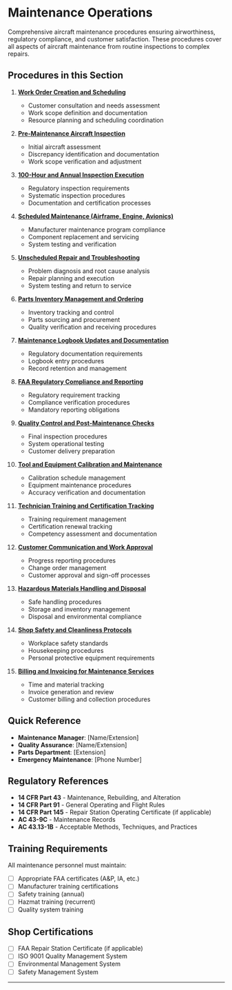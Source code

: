 # Maintenance Operations

Comprehensive aircraft maintenance procedures ensuring airworthiness, regulatory compliance, and customer satisfaction. These procedures cover all aspects of aircraft maintenance from routine inspections to complex repairs.

## Procedures in this Section

1. **[Work Order Creation and Scheduling](01-work-order-creation-scheduling.md)**
   - Customer consultation and needs assessment
   - Work scope definition and documentation
   - Resource planning and scheduling coordination

2. **[Pre-Maintenance Aircraft Inspection](02-pre-maintenance-inspection.md)**
   - Initial aircraft assessment
   - Discrepancy identification and documentation
   - Work scope verification and adjustment

3. **[100-Hour and Annual Inspection Execution](03-100hr-annual-inspection.md)**
   - Regulatory inspection requirements
   - Systematic inspection procedures
   - Documentation and certification processes

4. **[Scheduled Maintenance (Airframe, Engine, Avionics)](04-scheduled-maintenance.md)**
   - Manufacturer maintenance program compliance
   - Component replacement and servicing
   - System testing and verification

5. **[Unscheduled Repair and Troubleshooting](05-unscheduled-repair-troubleshooting.md)**
   - Problem diagnosis and root cause analysis
   - Repair planning and execution
   - System testing and return to service

6. **[Parts Inventory Management and Ordering](06-parts-inventory-ordering.md)**
   - Inventory tracking and control
   - Parts sourcing and procurement
   - Quality verification and receiving procedures

7. **[Maintenance Logbook Updates and Documentation](07-logbook-documentation.md)**
   - Regulatory documentation requirements
   - Logbook entry procedures
   - Record retention and management

8. **[FAA Regulatory Compliance and Reporting](08-faa-compliance-reporting.md)**
   - Regulatory requirement tracking
   - Compliance verification procedures
   - Mandatory reporting obligations

9. **[Quality Control and Post-Maintenance Checks](09-quality-control-checks.md)**
   - Final inspection procedures
   - System operational testing
   - Customer delivery preparation

10. **[Tool and Equipment Calibration and Maintenance](10-tool-equipment-calibration.md)**
    - Calibration schedule management
    - Equipment maintenance procedures
    - Accuracy verification and documentation

11. **[Technician Training and Certification Tracking](11-technician-training-certification.md)**
    - Training requirement management
    - Certification renewal tracking
    - Competency assessment and documentation

12. **[Customer Communication and Work Approval](12-customer-communication-approval.md)**
    - Progress reporting procedures
    - Change order management
    - Customer approval and sign-off processes

13. **[Hazardous Materials Handling and Disposal](13-hazmat-handling-disposal.md)**
    - Safe handling procedures
    - Storage and inventory management
    - Disposal and environmental compliance

14. **[Shop Safety and Cleanliness Protocols](14-shop-safety-cleanliness.md)**
    - Workplace safety standards
    - Housekeeping procedures
    - Personal protective equipment requirements

15. **[Billing and Invoicing for Maintenance Services](15-billing-invoicing-maintenance.md)**
    - Time and material tracking
    - Invoice generation and review
    - Customer billing and collection procedures

## Quick Reference
- **Maintenance Manager**: [Name/Extension]
- **Quality Assurance**: [Name/Extension]
- **Parts Department**: [Extension]
- **Emergency Maintenance**: [Phone Number]

## Regulatory References
- **14 CFR Part 43** - Maintenance, Rebuilding, and Alteration
- **14 CFR Part 91** - General Operating and Flight Rules
- **14 CFR Part 145** - Repair Station Operating Certificate (if applicable)
- **AC 43-9C** - Maintenance Records
- **AC 43.13-1B** - Acceptable Methods, Techniques, and Practices

## Training Requirements
All maintenance personnel must maintain:
- [ ] Appropriate FAA certificates (A&P, IA, etc.)
- [ ] Manufacturer training certifications
- [ ] Safety training (annual)
- [ ] Hazmat training (recurrent)
- [ ] Quality system training

## Shop Certifications
- [ ] FAA Repair Station Certificate (if applicable)
- [ ] ISO 9001 Quality Management System
- [ ] Environmental Management System
- [ ] Safety Management System

---